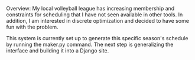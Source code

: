 Overview:
My local volleyball league has increasing membership and constraints for
scheduling that I have not seen available in other tools. In addition, I am
interested in discrete optimization and decided to have some fun with the
problem. 

This system is currently set up to generate this specific season's schedule by running the maker.py command. The next step is generalizing the interface and building it into a Django site. 

